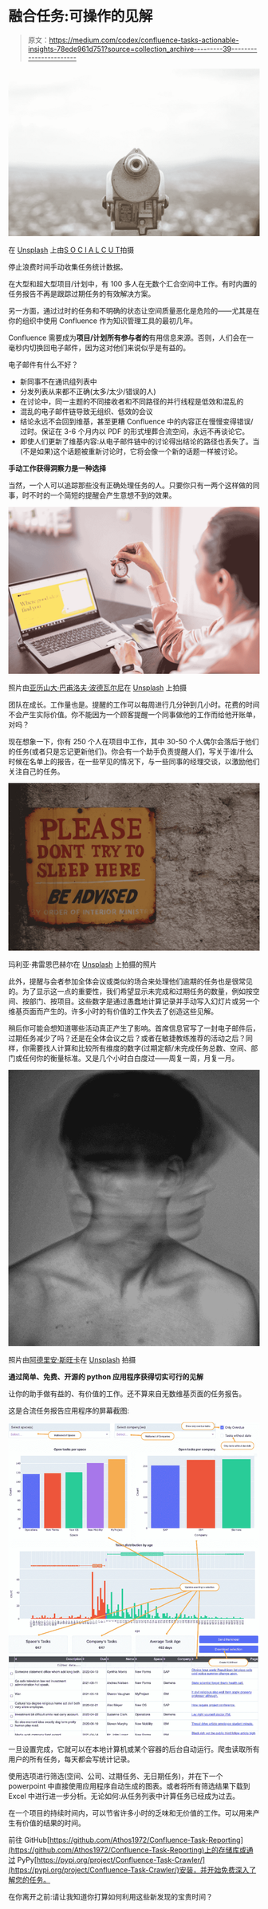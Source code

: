 # 融合任务:可操作的见解

> 原文：<https://medium.com/codex/confluence-tasks-actionable-insights-78ede961d751?source=collection_archive---------39----------------------->

![](img/dab4073e0da3400ae6843dbab4652340.png)

在 [Unsplash](https://unsplash.com?utm_source=medium&utm_medium=referral) 上由[S O C I A L C U T](https://unsplash.com/@socialcut?utm_source=medium&utm_medium=referral)拍摄

停止浪费时间手动收集任务统计数据。

在大型和超大型项目/计划中，有 100 多人在无数个汇合空间中工作。有时内置的任务报告不再是跟踪过期任务的有效解决方案。

另一方面，通过过时的任务和不明确的状态让空间质量恶化是危险的——尤其是在你的组织中使用 Confluence 作为知识管理工具的最初几年。

Confluence 需要成为**项目/计划所有参与者的**有用信息来源。否则，人们会在一毫秒内切换回电子邮件，因为这对他们来说似乎是有益的。

电子邮件有什么不好？

*   新同事不在通讯组列表中
*   分发列表从来都不正确(太多/太少/错误的人)
*   在讨论中，同一主题的不同接收者和不同路径的并行线程是低效和混乱的
*   混乱的电子邮件链导致无组织、低效的会议
*   结论永远不会回到维基，甚至更糟 Confluence 中的内容正在慢慢变得错误/过时。保证在 3-6 个月内以 PDF 的形式埋葬合流空间，永远不再谈论它。
*   即使人们更新了维基内容:从电子邮件链中的讨论得出结论的路径也丢失了。当(不是如果)这个话题被重新讨论时，它将会像一个新的话题一样被讨论。

**手动工作获得洞察力是一种选择**

当然，一个人可以追踪那些没有正确处理任务的人。只要你只有一两个这样做的同事，时不时的一个简短的提醒会产生意想不到的效果。

![](img/05f43f7324db5974913dabe8535fc2ab.png)

照片由[亚历山大·巴甫洛夫·波德瓦尔尼](https://unsplash.com/@freestockpro?utm_source=medium&utm_medium=referral)在 [Unsplash](https://unsplash.com?utm_source=medium&utm_medium=referral) 上拍摄

团队在成长。工作量也是。提醒的工作可以每周进行几分钟到几小时。花费的时间不会产生实际价值。你不能因为一个顾客提醒一个同事做他的工作而给他开账单，对吗？

现在想象一下，你有 250 个人在项目中工作，其中 30-50 个人偶尔会落后于他们的任务(或者只是忘记更新他们)。你会有一个助手负责提醒人们，写关于谁/什么时候在名单上的报告，在一些罕见的情况下，与一些同事的经理交谈，以激励他们关注自己的任务。

![](img/7ab56fe0009b176ea4d6e17510202db1.png)

玛利亚·弗雷恩巴赫尔在 [Unsplash](https://unsplash.com?utm_source=medium&utm_medium=referral) 上拍摄的照片

此外，提醒与会者参加全体会议或类似的场合来处理他们逾期的任务也是很常见的。为了显示这一点的重要性，我们希望显示未完成和过期任务的数量，例如按空间、按部门、按项目。这些数字是通过愚蠢地计算记录并手动写入幻灯片或另一个维基页面而产生的。许多小时的有价值的工作失去了创造这些见解。

稍后你可能会想知道哪些活动真正产生了影响。首席信息官写了一封电子邮件后，过期任务减少了吗？还是在全体会议之后？或者在敏捷教练推荐的活动之后？同样，你需要找人计算和比较所有维度的数字(过期定额/未完成任务总数、空间、部门或任何你的衡量标准。又是几个小时白白度过——周复一周，月复一月。

![](img/eb41b8605544115791e9f2f835d396cb.png)

照片由[阿德里安·斯旺卡](https://unsplash.com/@a_d_s_w?utm_source=medium&utm_medium=referral)在 [Unsplash](https://unsplash.com?utm_source=medium&utm_medium=referral) 拍摄

**通过简单、免费、开源的 python 应用程序获得切实可行的见解**

让你的助手做有益的、有价值的工作。还不算来自无数维基页面的任务报告。

这是合流任务报告应用程序的屏幕截图:

![](img/c1f0de2ee06a4e95624153c508b7dafc.png)

一旦设置完成，它就可以在本地计算机或某个容器的后台自动运行。爬虫读取所有用户的所有任务，每天都会写统计记录。

使用选项进行筛选(空间、公司、过期任务、无日期任务)，并在下一个 powerpoint 中直接使用应用程序自动生成的图表。或者将所有筛选结果下载到 Excel 中进行进一步分析。无论如何:从任务列表中计算任务已经成为过去。

在一个项目的持续时间内，可以节省许多小时的乏味和无价值的工作。可以用来产生有价值的结果的时间。

前往 GitHub[https://github.com/Athos1972/Confluence-Task-Reporting](https://github.com/Athos1972/Confluence-Task-Reporting)上的存储库或通过 PyPy[https://pypi.org/project/Confluence-Task-Crawler/](https://pypi.org/project/Confluence-Task-Crawler/)安装，并开始免费深入了解您的任务。

在你离开之前:请让我知道你打算如何利用这些新发现的宝贵时间？